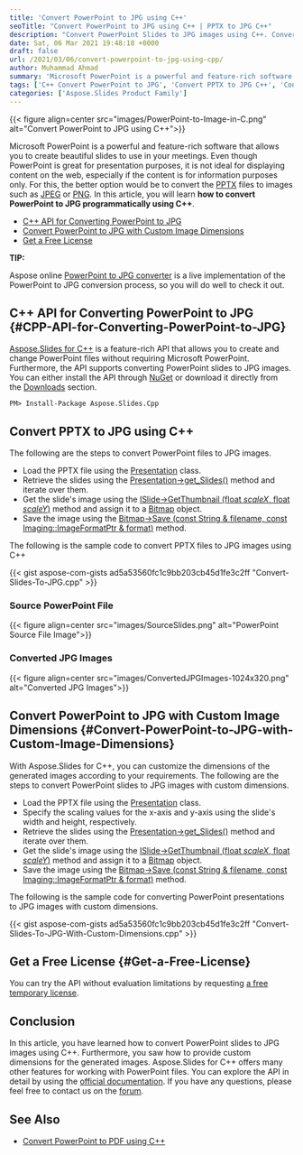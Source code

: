 ```yaml
---
title: 'Convert PowerPoint to JPG using C++'
seoTitle: "Convert PowerPoint to JPG using C++ | PPTX to JPG C++"
description: "Convert PowerPoint Slides to JPG images using C++. Convert PPTX slides to JPG images from within your C++ applications using Aspose.Slides for C++ API."
date: Sat, 06 Mar 2021 19:48:18 +0000
draft: false
url: /2021/03/06/convert-powerpoint-to-jpg-using-cpp/
author: Muhammad Ahmad
summary: 'Microsoft PowerPoint is a powerful and feature-rich software that allows you to create beautiful slides to use in your meetings. Even though PowerPoint is great for presentation purposes, it is not ideal for displaying content on the web, especially if the content is for information purposes only. For this, the better option would be to convert the [PPTX][1] files to images such as [JPEG][2] or [PNG][3]. In this article, you will learn **how to convert PowerPoint to JPG programmatically using C++**.'
tags: ['C++ Convert PowerPoint to JPG', 'Convert PPTX to JPG C++', 'Convert PowerPoint to JPG using C++']
categories: ['Aspose.Slides Product Family']
---
```




{{< figure align=center src="images/PowerPoint-to-Image-in-C.png" alt="Convert PowerPoint to JPG using C++">}}


Microsoft PowerPoint is a powerful and feature-rich software that allows you to create beautiful slides to use in your meetings. Even though PowerPoint is great for presentation purposes, it is not ideal for displaying content on the web, especially if the content is for information purposes only. For this, the better option would be to convert the [PPTX][4] files to images such as [JPEG][5] or [PNG][6]. In this article, you will learn **how to convert PowerPoint to JPG programmatically using C++**.

*   [C++ API for Converting PowerPoint to JPG][7]
*   [Convert PowerPoint to JPG with Custom Image Dimensions][8]
*   [Get a Free License][9]

**TIP:**

Aspose online [PowerPoint to JPG converter][10] is a live implementation of the PowerPoint to JPG conversion process, so you will do well to check it out.

## C++ API for Converting PowerPoint to JPG {#CPP-API-for-Converting-PowerPoint-to-JPG}

[Aspose.Slides for C++][11] is a feature-rich API that allows you to create and change PowerPoint files without requiring Microsoft PowerPoint. Furthermore, the API supports converting PowerPoint slides to JPG images. You can either install the API through [NuGet][12] or download it directly from the [Downloads][13] section.

```
PM> Install-Package Aspose.Slides.Cpp
```

## Convert PPTX to JPG using C++

The following are the steps to convert PowerPoint files to JPG images.

*   Load the PPTX file using the [Presentation][14] class.
*   Retrieve the slides using the [Presentation->get\_Slides()][15] method and iterate over them.
*   Get the slide's image using the [ISlide->GetThumbnail (float _scaleX_, float _scaleY_)][16] method and assign it to a [Bitmap][17] object.
*   Save the image using the [Bitmap->Save (const String & filename, const Imaging::ImageFormatPtr & format)][18] method.

The following is the sample code to convert PPTX files to JPG images using C++

{{< gist aspose-com-gists ad5a53560fc1c9bb203cb45d1fe3c2ff "Convert-Slides-To-JPG.cpp" >}}

### Source PowerPoint File



{{< figure align=center src="images/SourceSlides.png" alt="PowerPoint Source File Image">}}


### Converted JPG Images



{{< figure align=center src="images/ConvertedJPGImages-1024x320.png" alt="Converted JPG Images">}}


## Convert PowerPoint to JPG with Custom Image Dimensions {#Convert-PowerPoint-to-JPG-with-Custom-Image-Dimensions}

With Aspose.Slides for C++, you can customize the dimensions of the generated images according to your requirements. The following are the steps to convert PowerPoint slides to JPG images with custom dimensions.

*   Load the PPTX file using the [Presentation][19] class.
*   Specify the scaling values for the x-axis and y-axis using the slide's width and height, respectively.
*   Retrieve the slides using the [Presentation->get\_Slides()][20] method and iterate over them.
*   Get the slide's image using the [ISlide->GetThumbnail (float _scaleX_, float _scaleY_)][21] method and assign it to a [Bitmap][22] object.
*   Save the image using the [Bitmap->Save (const String & filename, const Imaging::ImageFormatPtr & format)][23] method.

The following is the sample code for converting PowerPoint presentations to JPG images with custom dimensions.

{{< gist aspose-com-gists ad5a53560fc1c9bb203cb45d1fe3c2ff "Convert-Slides-To-JPG-With-Custom-Dimensions.cpp" >}}

## Get a Free License {#Get-a-Free-License}

You can try the API without evaluation limitations by requesting [a free temporary license][24].

## Conclusion

In this article, you have learned how to convert PowerPoint slides to JPG images using C++. Furthermore, you saw how to provide custom dimensions for the generated images. Aspose.Slides for C++ offers many other features for working with PowerPoint files. You can explore the API in detail by using the [official documentation][25]. If you have any questions, please feel free to contact us on the [forum][26].

## See Also

*   [Convert PowerPoint to PDF using C++][27]




[1]: https://docs.fileformat.com/presentation/pptx/
[2]: https://docs.fileformat.com/image/jpeg/
[3]: https://docs.fileformat.com/image/png/
[4]: https://docs.fileformat.com/presentation/pptx/
[5]: https://docs.fileformat.com/image/jpeg/
[6]: https://docs.fileformat.com/image/png/
[7]: #CPP-API-for-Converting-PowerPoint-to-JPG
[8]: #Convert-PowerPoint-to-JPG-with-Custom-Image-Dimensions
[9]: #Get-a-Free-License
[10]: https://products.aspose.app/slides/conversion/ppt-to-jpg
[11]: https://products.aspose.com/slides/cpp
[12]: https://www.nuget.org/packages/Aspose.Slides.Cpp
[13]: https://downloads.aspose.com/slides/cpp
[14]: https://apireference.aspose.com/slides/cpp/class/aspose.slides.presentation
[15]: https://apireference.aspose.com/slides/cpp/class/aspose.slides.presentation#a9981b38f5a01d9fa5482f05b0a75974c
[16]: https://apireference.aspose.com/slides/cpp/class/aspose.slides.i_slide#a7bd377d403ff886232df21351c1fe783
[17]: https://apireference.aspose.com/slides/cpp/class/system.drawing.bitmap
[18]: https://apireference.aspose.com/slides/cpp/class/system.drawing.image#a4db9d0686ee892f6fb8fd6aebb4beb69
[19]: https://apireference.aspose.com/slides/cpp/class/aspose.slides.presentation
[20]: https://apireference.aspose.com/slides/cpp/class/aspose.slides.presentation#a9981b38f5a01d9fa5482f05b0a75974c
[21]: https://apireference.aspose.com/slides/cpp/class/aspose.slides.i_slide#a7bd377d403ff886232df21351c1fe783
[22]: https://apireference.aspose.com/slides/cpp/class/system.drawing.bitmap
[23]: https://apireference.aspose.com/slides/cpp/class/system.drawing.image#a4db9d0686ee892f6fb8fd6aebb4beb69
[24]: https://purchase.aspose.com/temporary-license
[25]: https://docs.aspose.com/slides/cpp/
[26]: https://forum.aspose.com/c/slides/11
[27]: https://blog.aspose.com/2021/03/03/convert-powerpoint-to-pdf-using-cpp/





